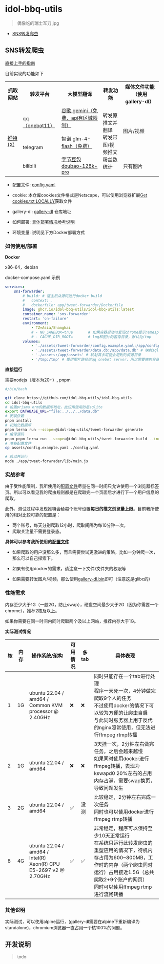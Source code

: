 # idol-bbq-utils

> 偶像吃的瑞士军刀.jpg

-   [SNS转发爬虫](app/tweet-forwarder/README.md)

## SNS转发爬虫

[直接上手的指南](docs/zh/app/tweet-forwarder/for-beginners.md)

目前实现的功能如下

<table>
  <tr>
    <th>抓取网站</th>
    <th>转发平台</th>
    <th>大模型翻译</th>
    <th>转发功能</th>
    <th>媒体文件功能（使用gallery-dl）</th>
  </tr>
  <tr>
    <td rowspan="12"><a href="https://x.com" target="_blank">推特(X)</a></td>
    <td>qq<a href="https://github.com/botuniverse/onebot-11" target="_blank">（onebot11）</a></td>
    <td rowspan="12">
        <a href="https://ai.google.dev/gemini-api/docs/api-key?hl=zh-cn" target="_blank" style="display: block;">谷歌 gemini（免费，api有区域限制）</a>
        <br>
        <a href="https://bigmodel.cn/dev/api/normal-model/glm-4" target="_blank" style="display: block;">智谱 glm-4-flash（免费）</a>
        <br>
        <a href="https://www.volcengine.com/docs/82379/1263594#%E9%80%82%E7%94%A8%E8%8C%83%E5%9B%B4" target="_blank" style="display: block;">字节豆包 doubao-128k-pro</a>
    </td>
    <td rowspan="12">
        转发原推文并翻译<br>转发带图/视频推文<br>粉丝数统计
    </td>
    <td rowspan="2">
        图片/视频
    </td>
  </tr>
  <tr>
    <td>telegram</td>
  </tr>
  <tr>
    <td>bilibili</td>
    <td>只有图片</td>
  </tr>
</table>

-   配置文件: [config.yaml](assets/tweet-forwarder/config.example.prod.zh.yaml)

-   cookie: 本仓库cookies文件格式是Netscape，可以使用浏览器扩展[Get cookies.txt LOCALLY](https://chromewebstore.google.com/detail/get-cookiestxt-locally/cclelndahbckbenkjhflpdbgdldlbecc)获取文件

-   gallery-dl: [gallery-dl](https://github.com/mikf/gallery-dl) 仓库地址

-   如何部署: [具体部署情况参考说明](#实战参考)

-   环境变量: 说明见下方Docker部署方式

### 如何使用/部署

**Docker**

x86-64，debian

docker-compose.yaml 示例

```yaml
services:
    sns-forwarder:
        # build: # 宿主机从源码进行docker build
        #   context: .
        #   dockerfile: app/tweet-forwarder/Dockerfile
        image: ghcr.io/idol-bbq-utils/idol-bbq-utils:latest
        container_name: 'sns-forwarder'
        restart: 'on-failure'
        environment:
            - TZ=Asia/Shanghai
            # - NO_SANDBOX=true       # 如果容器启动时发现chrome提示namespace相关问题，可以尝试启用此环境变量
            # - CACHE_DIR_ROOT=       # log和图片的暂存目录，默认为/tmp
        volumes:
            - './assets/tweet-forwarder/config.example.yaml:/app/config.yaml' # 映射config.yaml
            - './assets/tweet-forwarder/data.db:/app/data.db' # 映射sqlite db
            - './assets:/app/assets' # 映射其余可能会用到的资源目录
            - '/tmp:/tmp' # 提供图片路径给qq onebot server，所以需要映射容器目录至主机上，假设onebot server也部署在本机
```

**直接运行**

需要nodejs（版本为20+）, pnpm

```bash
#/bin/bash

git clone https://github.com/idol-bbq-utils/idol-bbq-utils
cd idol-bbq-utils
# 设置prisma orm的数据库地址，此应用使用的是sqlite
export DATABASE_URL="file:../../../data.db"
# 安装依赖
pnpm install
# 初始化数据库
pnpm lerna run --scope=@idol-bbq-utils/tweet-forwarder generate
# 编译源码
pnpm pnpm lerna run --scope=@idol-bbq-utils/tweet-forwarder build --include-dependencies
# 准备配置文件
cp assets/config.example.yaml ./config.yaml

# 启动并运行
node ./app/tweet-forwrader/lib/main.js
```

### 实战参考

由于受性能限制，我所使用的[配置文件](assets/tweet-forwarder/config.example.prod.zh.yaml)尽量在同一时间只允许使用一个浏览器标签页。所以可以看见我的爬虫规则都是在爬取完一个页面后才进行下一个用户信息的爬取。

此外，测试过程中发现推特会给每个账号设置**每日的推文浏览量上限**。目前我所使用的相对比较可靠的配置是：

-   两个账号，每天分别爬取12小时，爬取间隔为每10分钟一次。
-   爬取关注量不需要登录态。

**具体可以参考我所使用的[配置文件](assets/tweet-forwarder/config.example.prod.zh.yaml)**

-   如果爬取的用户没那么多，而且需要尝试更激进的策略，比如一分钟爬一次，那么可以自己探索下。

-   如果有使用docker的需求，请注意一下文件/文件夹的权限等

-   如果需要转发图片/视频，那么使用[gallery-dl.bin](https://github.com/mikf/gallery-dl?tab=readme-ov-file#standalone-executable)即可（注意这是glibc的）

### 性能需求

内存至少大于1G（一般2G，防止swap），硬盘空间最少大于2G（因为你需要一个chrome），推荐2核及以上。

如果你需要在同一时间内同时爬取两个及以上网站，推荐内存大于1G。

**实际测试情况**

| 核  | 内存 | 操作系统/架构                                                    | 可用情况 | 多tab | 具体表现                                                                                                                                                                                                                    |
| --- | ---- | ---------------------------------------------------------------- | -------- | ----- | --------------------------------------------------------------------------------------------------------------------------------------------------------------------------------------------------------------------------- |
| 1   | 1G   | ubuntu 22.04 / amd64 / Common KVM processor @ 2.40GHz            | ❌       | ❌    | 同时只能存在一个tab进行处理<br>程序一天死一次，4分钟做完爬取9个人的任务<br>不过使用docker的情况下可以较为方便的让爬虫自启<br>与此同时服务器上用于反代的nginx照常使用，但无法进行ffmpeg rtmp转播                             |
| 2   | 1G   | ubuntu 22.04 / amd64                                             | ❌       | ❌    | 3天挂一次，2分钟左右做完任务，之后会越来越慢<br>如果同时使用docker进行ffmpeg转播，表现为kswapd0 20%左右的占用<br>内存占满，需要swap换页，导致问题发生                                                                       |
| 3   | 2G   | ubuntu 22.04 / amd64                                             | ✅       | 没测  | 比较稳定，2分钟左右完成一次任务<br>同时也可以使用docker进行ffmpeg rtmp转播                                                                                                                                                  |
| 8   | 4G   | ubuntu 22.04 / amd64 / Intel(R) Xeon(R) CPU E5-2697 v2 @ 2.70GHz | ✅       | ✅    | 非常稳定，程序可以保持至少10天正常运行<br>在系统只运行此转发爬虫的重型应用的情况下，待机内存占用为600~800MB，工作时的内存（两个爬虫同时运行）占用接近1.5G（总共爬取2+9个账户的网页）<br>同时可以使用ffmpeg rtmp进行流畅转播 |

### 其他说明

实际测试，可以使用alpine运行，(gallery-dl需要在alpine下重新编译为standalone)，chromium浏览器一直占用一个核100%的问题。

## 开发说明

> todo
